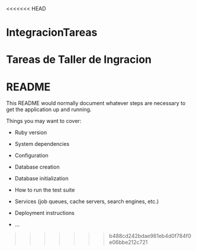 <<<<<<< HEAD
# IntegracionTareas
Tareas de Taller de Ingracion
=======
# README

This README would normally document whatever steps are necessary to get the
application up and running.

Things you may want to cover:

* Ruby version

* System dependencies

* Configuration

* Database creation

* Database initialization

* How to run the test suite

* Services (job queues, cache servers, search engines, etc.)

* Deployment instructions

* ...
>>>>>>> b488cd242bdae981eb4d0f784f0e06bbe212c721
